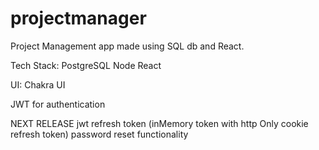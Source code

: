 # projectmanager

Project Management app made using SQL db and React.

Tech Stack:
PostgreSQL
Node
React

UI:
Chakra UI

JWT for authentication

NEXT RELEASE
jwt refresh token (inMemory token with http Only cookie refresh token)
password reset functionality
